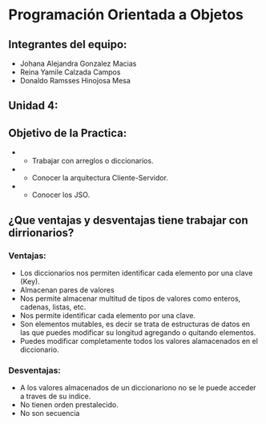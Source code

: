 # Programación Orientada a Objetos

## Integrantes del equipo:
* Johana Alejandra Gonzalez Macias
* Reina Yamile Calzada Campos
* Donaldo Ramsses Hinojosa Mesa

## Unidad 4: 

## Objetivo de la Practica:
- * Trabajar con arreglos o diccionarios. 
- * Conocer la arquitectura Cliente-Servidor. 
- * Conocer los JSO.

## ¿Que ventajas y desventajas tiene trabajar con dirrionarios?

### Ventajas:
- Los diccionarios nos permiten identificar cada elemento por una clave (Key).
- Almacenan pares de valores
- Nos permite almacenar multitud de tipos de valores como enteros, cadenas, listas, etc.
- Nos permite identificar cada elemento por una clave.
- Son elementos mutables, es decir se trata de estructuras de datos en las que puedes modificar su longitud  agregando o quitando elementos.
- Puedes modificar  completamente todos los valores alamacenados en el diccionario.


### Desventajas:
- A los valores almacenados de un diccionariono no se le puede acceder a traves de su indice.
- No tienen orden prestalecido.
- No son secuencia


